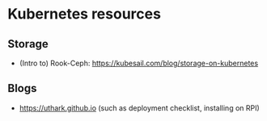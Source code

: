 # Kubernetes resources

## Storage
- (Intro to) Rook-Ceph: https://kubesail.com/blog/storage-on-kubernetes

## Blogs
- https://uthark.github.io (such as deployment checklist, installing on RPI)
